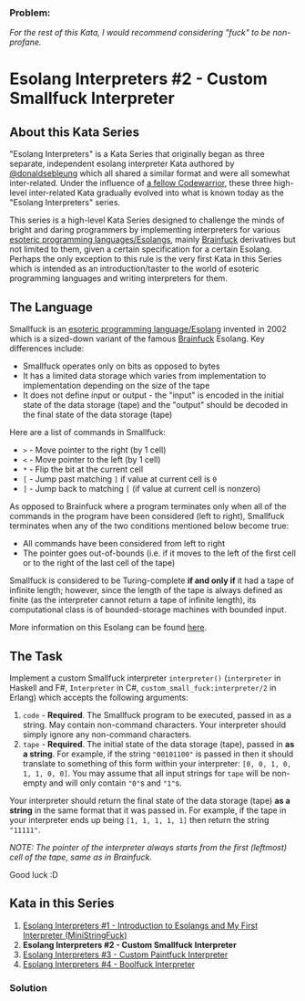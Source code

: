 ### Problem:
<p><em>For the rest of this Kata, I would recommend considering &quot;fuck&quot; to be non-profane.</em></p>
<h1 id="esolang-interpreters-2---custom-smallfuck-interpreter">Esolang Interpreters #2 - Custom Smallfuck Interpreter</h1>
<h2 id="about-this-kata-series">About this Kata Series</h2>
<p>&quot;Esolang Interpreters&quot; is a Kata Series that originally began as three separate, independent esolang interpreter Kata authored by <a href="http://codewars.com/users/donaldsebleung" target="_blank">@donaldsebleung</a> which all shared a similar format and were all somewhat inter-related.  Under the influence of <a href="https://www.codewars.com/users/nickkwest" target="_blank">a fellow Codewarrior</a>, these three high-level inter-related Kata gradually evolved into what is known today as the &quot;Esolang Interpreters&quot; series.</p>
<p>This series is a high-level Kata Series designed to challenge the minds of bright and daring programmers by implementing interpreters for various <a href="http://esolangs.org" target="_blank">esoteric programming languages/Esolangs</a>, mainly <a href="http://esolangs.org/wiki/Brainfuck" target="_blank">Brainfuck</a> derivatives but not limited to them, given a certain specification for a certain Esolang.  Perhaps the only exception to this rule is the very first Kata in this Series which is intended as an introduction/taster to the world of esoteric programming languages and writing interpreters for them.</p>
<h2 id="the-language">The Language</h2>
<p>Smallfuck is an <a href="http://esolangs.org" target="_blank">esoteric programming language/Esolang</a> invented in 2002 which is a sized-down variant of the famous <a href="http://esolangs.org/wiki/Brainfuck" target="_blank">Brainfuck</a> Esolang.  Key differences include:</p>
<ul>
<li>Smallfuck operates only on bits as opposed to bytes</li>
<li>It has a limited data storage which varies from implementation to implementation depending on the size of the tape</li>
<li>It does not define input or output - the &quot;input&quot; is encoded in the initial state of the data storage (tape) and the &quot;output&quot; should be decoded in the final state of the data storage (tape)</li>
</ul>
<p>Here are a list of commands in Smallfuck:</p>
<ul>
<li><code>&gt;</code> - Move pointer to the right (by 1 cell)</li>
<li><code>&lt;</code> - Move pointer to the left (by 1 cell)</li>
<li><code>*</code> - Flip the bit at the current cell</li>
<li><code>[</code> - Jump past matching <code>]</code> if value at current cell is <code>0</code></li>
<li><code>]</code> - Jump back to matching <code>[</code> (if value at current cell is nonzero)</li>
</ul>
<p>As opposed to Brainfuck where a program terminates only when all of the commands in the program have been considered (left to right), Smallfuck terminates when any of the two conditions mentioned below become true:</p>
<ul>
<li>All commands have been considered from left to right</li>
<li>The pointer goes out-of-bounds (i.e. if it moves to the left of the first cell or to the right of the last cell of the tape)</li>
</ul>
<p>Smallfuck is considered to be Turing-complete <strong>if and only if</strong> it had a tape of infinite length; however, since the length of the tape is always defined as finite (as the interpreter cannot return a tape of infinite length), its computational class is of bounded-storage machines with bounded input.</p>
<p>More information on this Esolang can be found <a href="http://esolangs.org/wiki/Smallfuck" target="_blank">here</a>.</p>
<h2 id="the-task">The Task</h2>
<p>Implement a custom Smallfuck interpreter <code>interpreter()</code> (<code>interpreter</code> in Haskell and F#, <code>Interpreter</code> in C#, <code>custom_small_fuck:interpreter/2</code> in Erlang) which accepts the following arguments:</p>
<ol>
<li><code>code</code> - <strong>Required</strong>.  The Smallfuck program to be executed, passed in as a string.  May contain non-command characters.  Your interpreter should simply ignore any non-command characters.</li>
<li><code>tape</code> - <strong>Required</strong>.  The initial state of the data storage (tape), passed in <strong>as a string</strong>.  For example, if the string <code>&quot;00101100&quot;</code> is passed in then it should translate to something of this form within your interpreter: <code>[0, 0, 1, 0, 1, 1, 0, 0]</code>.  You may assume that all input strings for <code>tape</code> will be non-empty and will only contain <code>&quot;0&quot;</code>s and <code>&quot;1&quot;</code>s.</li>
</ol>
<p>Your interpreter should return the final state of the data storage (tape) <strong>as a string</strong> in the same format that it was passed in.  For example, if the tape in your interpreter ends up being <code>[1, 1, 1, 1, 1]</code> then return the string <code>&quot;11111&quot;</code>.</p>
<p><em>NOTE: The pointer of the interpreter always starts from the first (leftmost) cell of the tape, same as in Brainfuck.</em></p>
<p>Good luck :D</p>
<h2 id="kata-in-this-series">Kata in this Series</h2>
<ol>
<li><a href="https://www.codewars.com/kata/esolang-interpreters-number-1-introduction-to-esolangs-and-my-first-interpreter-ministringfuck" target="_blank">Esolang Interpreters #1 - Introduction to Esolangs and My First Interpreter (MiniStringFuck)</a></li>
<li><strong>Esolang Interpreters #2 - Custom Smallfuck Interpreter</strong></li>
<li><a href="http://codewars.com/kata/esolang-interpreters-number-3-custom-paintf-star-star-k-interpreter" target="_blank">Esolang Interpreters #3 - Custom Paintfuck Interpreter</a></li>
<li><a href="http://codewars.com/kata/esolang-interpreters-number-4-boolfuck-interpreter" target="_blank">Esolang Interpreters #4 - Boolfuck Interpreter</a></li>
</ol>

### Solution